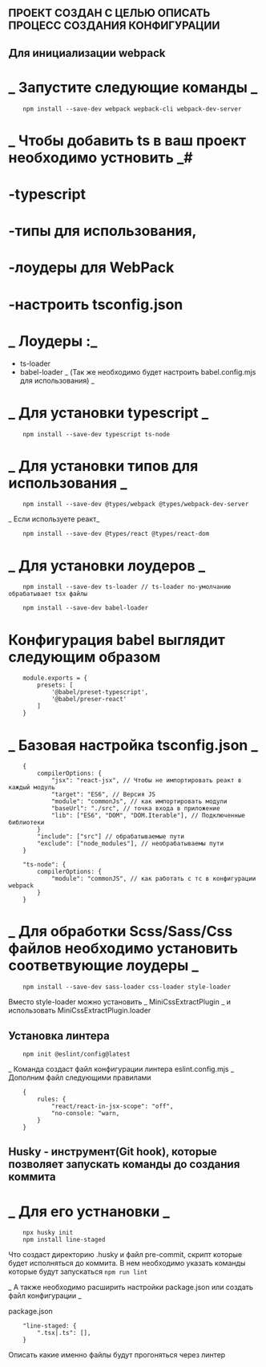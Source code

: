 ## ПРОЕКТ СОЗДАН С ЦЕЛЬЮ ОПИСАТЬ ПРОЦЕСС СОЗДАНИЯ КОНФИГУРАЦИИ ##

## Для инициализации webpack ## 

# _ Запустите следующие команды _ #
```
    npm install --save-dev webpack wepback-cli webpack-dev-server
```

# _ Чтобы добавить ts в ваш проект необходимо устновить _# 
# -typescript
# -типы для использования,
# -лоудеры для WebPack 
# -настроить tsconfig.json

# _ Лоудеры :_ #
 - ts-loader
 - babel-loader _ (Так же необходимо будет настроить babel.config.mjs для использования) _

# _ Для установки typescript _ #
```
    npm install --save-dev typescript ts-node
```

# _ Для установки типов для использования _ #
```
    npm install --save-dev @types/webpack @types/webpack-dev-server

```
_ Если используете реакт_
``` 
    npm install --save-dev @types/react @types/react-dom
```

# _ Для установки лоудеров _ #
```
    npm install --save-dev ts-loader // ts-loader по-умолчанию обрабатывает tsx файлы
```
```
    npm install --save-dev babel-loader
```

# Конфигурация babel выглядит следующим образом #
```
    module.exports = {
        presets: [
            '@babel/preset-typescript',
            '@babel/preser-react'
        ]
    }
```

# _ Базовая настройка tsconfig.json _ #
```
    {
        compilerOptions: {
            "jsx": "react-jsx", // Чтобы не импортировать реакт в каждый модуль
            "target": "ES6", // Версия JS 
            "module": "commonJs", // как импортировать модули
            "baseUrl": "./src", // точка входа в приложение
            "lib": ["ES6", "DOM", "DOM.Iterable"], // Подключенные библиотеки
        }
        "include": ["src"] // обрабатываемые пути
        "exclude": ["node_modules"], // необрабатываемы пути
    }

    "ts-node": {
        compilerOptions: {
            "module": "commonJS", // как работать с тс в конфигурации webpack
        }
    }
```

# _ Для обработки Scss/Sass/Css файлов необходимо установить соответвующие лоудеры _ #
```
    npm install --save-dev sass-loader css-loader style-loader
```
Вместо style-loader можно установить _ MiniCssExtractPlugin _ и использовать MiniCssExtractPlugin.loader


## Установка линтера ##
```
    npm init @eslint/config@latest
```
_ Команда создаст файл конфигурации линтера eslint.config.mjs _
Дополним файл следующими правилами
```
    {
        rules: {
            "react/react-in-jsx-scope": "off",
            "no-console: "warn,
        }
    }
```

## Husky - инструмент(Git hook), которые позволяет запускать команды до создания коммита  ##

# _ Для его устнановки _ #
```
    npx husky init
    npm install line-staged 
```
Что создаст директорию .husky и файл pre-commit, скрипт которые будет исполняться до коммита.
    В нем необходимо указать команды которые будут запускаться
    ``` npm run lint ```

_ А также необходимо расширить настройки package.json или создать файл конфигурации _

package.json
```
    "line-staged: {
        ".tsx|.ts": [],
    }
```
Описать какие именно файлы будут прогоняться через линтер